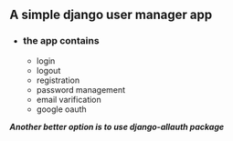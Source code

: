## A simple django user manager app 
- ### the app contains
  - login
  - logout
  - registration
  - password management
  - email varification
  - google oauth

*__Another better option is to use django-allauth package__*
